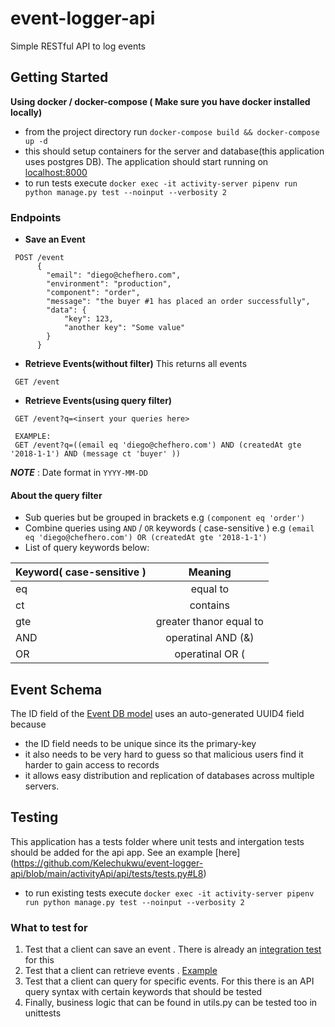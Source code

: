 # event-logger-api
Simple RESTful API to log events

## Getting Started

**Using docker / docker-compose ( Make sure you have docker installed locally)**
   - from the project directory run 
   `docker-compose build && docker-compose up -d`
   - this should setup containers for the server and database(this application uses postgres DB). The application should start running on [localhost:8000](http://127.0.0.1:8000)
   - to run tests execute `docker exec -it activity-server pipenv run python manage.py test --noinput --verbosity 2`
### Endpoints
 - **Save an Event** 

```
 POST /event
      {
        "email": "diego@chefhero.com",
        "environment": "production",
        "component": "order",
        "message": "the buyer #1 has placed an order successfully",
        "data": {
            "key": 123,
            "another key": "Some value"
        }
      }
```

 - **Retrieve Events(without filter)** 
   This returns all events

```
 GET /event
```
 - **Retrieve Events(using query filter)** 

```
 GET /event?q=<insert your queries here>
 
 EXAMPLE:
 GET /event?q=((email eq 'diego@chefhero.com') AND (createdAt gte '2018-1-1') AND (message ct 'buyer' ))
```
***NOTE*** : Date format in `YYYY-MM-DD`
 #### About the query filter
 - Sub queries but be grouped in brackets e.g `(component eq 'order')`
 - Combine queries using `AND` / `OR` keywords ( case-sensitive ) e.g `(email eq 'diego@chefhero.com') OR (createdAt gte '2018-1-1')`
 - List of query keywords below:

| Keyword( case-sensitive )         | Meaning           |
| ------------- |:-------------:|
| eq      | equal to |
| ct     | contains      |
| gte | greater thanor equal to      |
| AND | operatinal AND  (&)    |
| OR | operatinal OR   (|)  |

   
## Event Schema

The ID field of the [Event DB model](https://github.com/Kelechukwu/event-logger-api/blob/main/activityApi/api/models.py#L6) uses an auto-generated UUID4 field because
- the ID field needs to be unique since its the primary-key
- it also needs to be very hard to guess so that malicious users find it harder to gain access to records
- it allows easy distribution and replication of databases across multiple servers.

## Testing

This application has a tests folder where unit tests and intergation tests should be added for the api app.
See an example [here] (https://github.com/Kelechukwu/event-logger-api/blob/main/activityApi/api/tests/tests.py#L8)
 - to run existing tests execute `docker exec -it activity-server pipenv run python manage.py test --noinput --verbosity 2`

### What to test for
1. Test that a client can save an event . There is already an [integration test](https://github.com/Kelechukwu/event-logger-api/blob/main/activityApi/api/tests/tests.py#L15) for this 
2. Test that a client can retrieve events . [Example](https://github.com/Kelechukwu/event-logger-api/blob/main/activityApi/api/tests/tests.py#L24)
3. Test that a client can query for specific events.  For this there is an API query syntax with certain keywords that should be tested 
4. Finally, business logic that can be found in utils.py can be tested too in unittests
